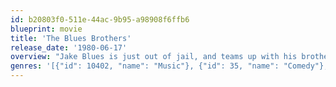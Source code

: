 ```yaml
---
id: b20803f0-511e-44ac-9b95-a98908f6ffb6
blueprint: movie
title: 'The Blues Brothers'
release_date: '1980-06-17'
overview: "Jake Blues is just out of jail, and teams up with his brother, Elwood on a 'mission from God' to raise funds for the orphanage in which they grew up. The only thing they can do is do what they do best – play music – so they get their old band together and they're on their way, while getting in a bit of trouble here and there."
genres: '[{"id": 10402, "name": "Music"}, {"id": 35, "name": "Comedy"}, {"id": 28, "name": "Action"}, {"id": 80, "name": "Crime"}]'
---
```

